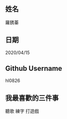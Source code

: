姓名
----
羅銹蓁

日期
----
2020/04/15

Github Username
---------------
hl0826

我最喜歡的三件事
---------------
聽歌 練字 打遊戲